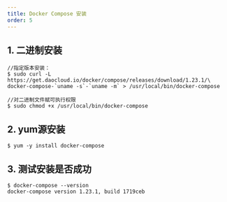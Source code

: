 ```yaml
---
title: Docker Compose 安装
order: 5
---
```


## 1. 二进制安装
```shell
//指定版本安装：
$ sudo curl -L https://get.daocloud.io/docker/compose/releases/download/1.23.1/\
docker-compose-`uname -s`-`uname -m` > /usr/local/bin/docker-compose

//对二进制文件赋可执行权限
$ sudo chmod +x /usr/local/bin/docker-compose
```

## 2. yum源安装
```shell
$ yum -y install docker-compose
```

## 3. 测试安装是否成功

```shell
$ docker-compose --version
docker-compose version 1.23.1, build 1719ceb
```
